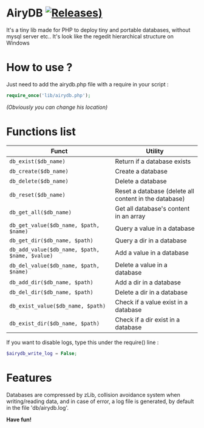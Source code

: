 # AiryDB  [![Releases](https://img.shields.io/github/release/SkywalkerFR/php-AiryDB/all.svg?style=flat-square&logo=php&colorB=97ca00&logoColor=ffffff))](https://github.com/SkywalkerFR/php-AiryDB/releases)

It's a tiny lib made for PHP to deploy tiny and portable databases, without mysql server etc..
It's look like the regedit hierarchical structure on Windows

# How to use ?
Just need to add the airydb.php file with a require in your script :

```php
require_once('lib/airydb.php');
```
_(Obviously you can change his location)_

# Functions list

Funct                                             |Utility
--------------------------------------------------|------
```db_exist($db_name)```                          | Return if a database exists
```db_create($db_name)```                         | Create a database
```db_delete($db_name)```                         | Delete a database
```db_reset($db_name)```                          | Reset a database (delete all content in the database)
```db_get_all($db_name)```                        | Get all database's content in an array
```db_get_value($db_name, $path, $name)```        | Query a value in a database
```db_get_dir($db_name, $path)```                 | Query a dir in a database
```db_add_value($db_name, $path, $name, $value)```| Add a value in a database
```db_del_value($db_name, $path, $name)```        | Delete a value in a database
```db_add_dir($db_name, $path)```                 | Add a dir in a database
```db_del_dir($db_name, $path)```                 | Delete a dir in a database
```db_exist_value($db_name, $path)```             | Check if a value exist in a database
```db_exist_dir($db_name, $path)```               | Check if a dir exist in a database

If you want to disable logs, type this under the require() line :
```php
$airydb_write_log = False;
```

# Features
Databases are compressed by zLib,
collision avoidance system when writing/reading data,
and in case of error, a log file is generated, by default in the file 'db/airydb.log'.


__Have fun!__
